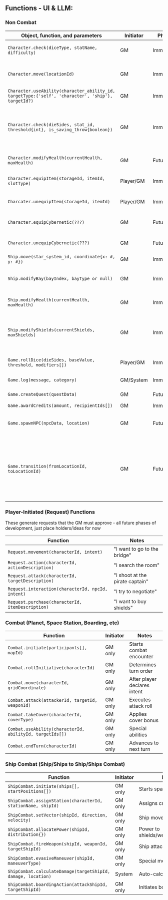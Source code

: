 ## Functions - UI & LLM:

### Non Combat

| Object, function, and parameters                                                                  | Initiator | Phase     | Notes                                                                                                                       |
| ------------------------------------------------------------------------------------------------- | --------- | --------- | --------------------------------------------------------------------------------------------------------------------------- |
| `Character.check(diceType, statName, difficulty)`                                                 | GM        | Immediate | GM determines when checks happen                                                                                            |
| `Character.move(locationId)`                                                                      | GM        | Immediate | GM confirms movement between locations                                                                                      |
| `Character.useAbility(character_ability_id, targetType:{'self', 'character', 'ship'}, targetId?)` | GM        | Immediate | After player declares intent                                                                                                |
| `Character.check(dieSides, stat_id, threshold{int}, is_saving_throw{boolean})`                    | GM        | Immediate | Auto-calculates modifiers from equipment, status, base stat, and relevant skills                                            |
| `Character.modifyHealth(currentHealth, maxHealth)`                                                | GM        | Future    | Allows arbitrary modification                                                                                               |
| `Character.equipItem(storageId, itemId, slotType)`                                                | Player/GM | Immediate | Only during player turn for player??                                                                                        |
| `Charcater.unequipItem(storageId, itemId)`                                                        | Player/GM | Immediate | Only during player turn for player??                                                                                        |
| `Character.equipCybernetic(???)`                                                                  | GM        | Future    | Need implementation Details                                                                                                 |
| `Character.unequipCybernetic(???)`                                                                | GM        | Future    | Need implementation Details                                                                                                 |
| `Ship.move(star_system_id, coordinate{x: #, y: #})`                                               | GM        | Immediate | Used for travel                                                                                                             |
| `Ship.modifyBay(bayIndex, bayType or null)`                                                       | GM        | Immediate | Ship customization, null to remove item?                                                                                    |
| `Ship.modifyHealth(currentHealth, maxHealth)`                                                     | GM        | Immediate | Arbitrary repair, damage, etc                                                                                               |
| `Ship.modifyShields(currentShields, maxShields)`                                                  | GM        | Immediate | Arbitrary repair, damage, special environmental damage, etc                                                                 |
| `Game.rollDice(dieSides, baseValue, threshold, modifiers[])`                                      | Player/GM | Immediate | Anyone can roll when asked                                                                                                  |
| `Game.log(message, category)`                                                                     | GM/System | Immediate | Auto-logs all actions                                                                                                       |
| `Game.createQuest(questData)`                                                                     | GM        | Future    | Story management                                                                                                            |
| `Game.awardCredits(amount, recipientIds[])`                                                       | GM        | Immediate | Rewards                                                                                                                     |
| `Game.spawnNPC(npcData, location)`                                                                | GM        | Future    | Need some details/need to finish building in UI                                                                             |
| `Game.transition(fromLocationId, toLocationId)`                                                   | GM        | Future    | Scene changes - need some details on if we need scenes of some sort or we just work inn the star system map or combat modes |

### Player-Initiated (Request) Functions

These generate requests that the GM must approve - all future phases of development, just place holders/ideas for now

| Function                                          | Notes                           |
| ------------------------------------------------- | ------------------------------- |
| `Request.movement(characterId, intent)`           | "I want to go to the bridge"    |
| `Request.action(characterId, actionDescription)`  | "I search the room"             |
| `Request.attack(characterId, targetDescription)`  | "I shoot at the pirate captain" |
| `Request.interaction(characterId, npcId, intent)` | "I try to negotiate"            |
| `Request.purchase(characterId, itemDescription)`  | "I want to buy shields"         |

### Combat (Planet, Space Station, Boarding, etc)

| Function                                                 | Initiator | Notes                        |
| -------------------------------------------------------- | --------- | ---------------------------- |
| `Combat.initiate(participants[], mapId)`                 | GM only   | Starts combat encounter      |
| `Combat.rollInitiative(characterId)`                     | GM only   | Determines turn order        |
| `Combat.move(characterId, gridCoordinate)`               | GM only   | After player declares intent |
| `Combat.attack(attackerId, targetId, weaponId)`          | GM only   | Executes attack roll         |
| `Combat.takeCover(characterId, coverType)`               | GM only   | Applies cover bonus          |
| `Combat.useAbility(characterId, abilityId, targetIds[])` | GM only   | Special abilities            |
| `Combat.endTurn(characterId)`                            | GM only   | Advances to next turn        |

### Ship Combat (Ship/Ships to Ship/Ships Combat)

| Function                                                     | Initiator | Notes                            |
| ------------------------------------------------------------ | --------- | -------------------------------- |
| `ShipCombat.initiate(ships[], startPositions[])`             | GM only   | Starts space encounter           |
| `ShipCombat.assignStation(characterId, stationName, shipId)` | GM only   | Assigns crew to stations         |
| `ShipCombat.setVector(shipId, direction, velocity)`          | GM only   | Ship movement                    |
| `ShipCombat.allocatePower(shipId, distribution{})`           | GM only   | Power to shields/weapons/engines |
| `ShipCombat.fireWeapon(shipId, weaponId, targetShipId)`      | GM only   | Ship attacks                     |
| `ShipCombat.evasiveManeuver(shipId, maneuverType)`           | GM only   | Special movements                |
| `ShipCombat.calculateDamage(targetShipId, damage, location)` | System    | Auto-calculates                  |
| `ShipCombat.boardingAction(attackShipId, targetShipId)`      | GM only   | Initiates boarding combat        |
